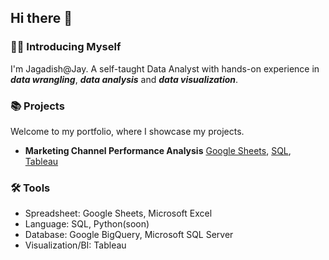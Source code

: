 ## Hi there 👋

### 🙋‍♂️ Introducing Myself

I'm Jagadish@Jay. A self-taught Data Analyst with hands-on experience in ***data wrangling***, ***data analysis*** and ***data visualization***.

### 📚 Projects

Welcome to my portfolio, where I showcase my projects.

- **Marketing Channel Performance Analysis** [Google Sheets](https://docs.google.com/spreadsheets/d/13NQf12NcJeUYTV-kH77ej6uZgr_yrcfox52jZrod-I8/edit?usp=sharing), [SQL](https://github.com/Jagadish940112/Portfolio-Projects/tree/main/5.%20Marketing%20Channel%20Performance%20Analysis), [Tableau](https://public.tableau.com/views/4_17034595515210/Dashboard1?:language=en-US&:display_count=n&:origin=viz_share_link)

### 🛠️ Tools

- Spreadsheet: Google Sheets, Microsoft Excel
- Language: SQL, Python(soon)
- Database: Google BigQuery, Microsoft SQL Server
- Visualization/BI: Tableau
